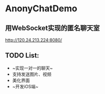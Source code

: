 # AnonyChatDemo

## 用WebSocket实现的匿名聊天室
<http://120.24.213.224:8080/>
## TODO List:
 * ~实现一对一的聊天~
 * 支持发送图片、视频
 * 美化界面
 * ~开发iOS端~
